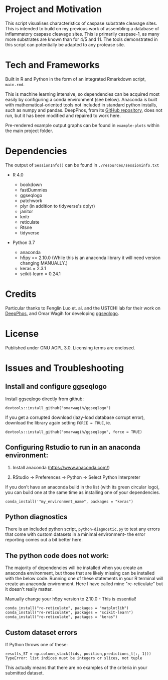 # Project and Motivation

This script visualises characteristics of caspase substrate cleavage sites. This is intended to build on my previous work of assembling a database of inflammatory caspase cleavage sites. This is primarily caspase-1, as many more substrates are known than for 4/5 and 11. The tools demonstrated in this script can potentially be adapted to any protease site.

# Tech and Frameworks

Built in R and Python in the form of an integrated Rmarkdown script, ```main.rmd```.

This is machine learning intensive, so dependencies can be acquired most easily by configuring a conda environment (see below). Anaconda is built with mathematical-oriented tools not included in standard python installs, such as numpy and pandas. DeepPhos, from its [GitHub repository](https://github.com/USTC-HIlab/DeepPhos), does not run, but it has been modified and repaired to work here.

Pre-rendered example output graphs can be found in ```example-plots``` within the main project folder.

# Dependencies

The output of ```SessionInfo()``` can be found in ```./resources/sessioninfo.txt```

* R 4.0
  * bookdown
  * fastDummies
  * ggseqlogo
  * patchwork
  * plyr (in addition to tidyverse's dplyr)
  * janitor
  * knitr
  * reticulate
  * Rtsne
  * tidyverse

* Python 3.7
  * anaconda
  * h5py == 2.10.0 (While this is an anaconda library it will need version changing MANUALLY.)
  * keras = 2.3.1
  * scikit-learn = 0.24.1

# Credits

Particular thanks to Fenglin Luo et. al. and the USTCHI lab for their work on [DeepPhos](https://academic.oup.com/bioinformatics/article/35/16/2766/5270665), and Omar Wagih for developing [ggseqlogo](https://academic.oup.com/bioinformatics/article/33/22/3645/3980251).

# License

Published under GNU AGPL 3.0. Licensing terms are enclosed.

# Issues and Troubleshooting

## Install and configure ggseqlogo

Install ggseqlogo directly from github:

```
devtools::install_github("omarwagih/ggseqlogo")
```

If you get a corrupted download (lazy-load database corrupt error), download the library again setting ```FORCE = TRUE```, ie.

```
devtools::install_github("omarwagih/ggseqlogo", force = TRUE)
```

## Configuring Rstudio to run in an anaconda environment:

1) Install anaconda (https://www.anaconda.com/)

2) RStudio -> Preferences -> Python -> Select Python Interpreter

If you don't have an anaconda build in the list (with its green circular logo), you can build one at the same time as installing one of your dependencies.
```
conda_install('"my_environment_name", packages = "keras")
```

## Python diagnostics
There is an included python script, ```python-diagnostic.py``` to test any errors that come with custom datasets in a minimal environment- the error reporting comes out a bit better here.

## The python code does not work:
The majority of dependencies will be installed when you create an anaconda environment, but those that are likely missing can be installed with the below code. Running one of these statements in your R terminal will create an anaconda environment. Here I have called mine "re-reticulate" but it doesn't really matter. 

Manually change your h5py version to 2.10.0 - This is essential!

```
conda_install("re-reticulate", packages = "matplotlib")
conda_install("re-reticulate", packages = "scikit-learn")
conda_install("re-reticulate", packages = "keras")
```

## Custom dataset errors

If Python throws one of these:

```
results_ST = np.column_stack((ids, position,predictions_t[:, 1]))
TypeError: list indices must be integers or slices, not tuple 
```

This actually means that there are no examples of the criteria in your submitted dataset.


